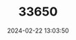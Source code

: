 ---
title: "33650"
category: "Ochreinauclea missionis"
draft: false
date: 2024-02-22 13:03:50
languages:
  Kannada: ["Ahnao", "Anavu", "Holehalasu"]
  Tamil: ["Attu-vanji"]
  Malayalam: ["Niryanchi", "Attuvanchi"]
  Marathi: ["Phuga"]
---